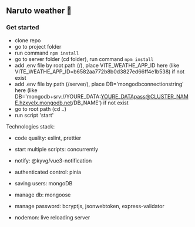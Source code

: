 ## Naruto weather 🌼

### Get started
- clone repo
- go to project folder
- run command `npm install`
- go to server folder (cd folder), run command `npm install`
- add .env file by root path (/), place VITE_WEATHE_APP_ID here (like VITE_WEATHE_APP_ID=b6582aa772b8b0d3827ed66ff4e1b538) if not exist
- add .env file by path (/server/), place DB='mongodbconnectionstring' here (like DB='mongodb+srv://YOURE_DATA:YOURE_DATApass@CLUSTER_NAME.hzxvelx.mongodb.net/DB_NAME') if not exist
- go to root path (cd ..)
- run script 'start'


Technologies stack:

- code quality: eslint, prettier
- start multiple scripts: concurrently
- notify: @kyvg/vue3-notification
- authenticated control: pinia

- saving users: mongoDB
- manage db: mongoose
- manage password: bcryptjs, jsonwebtoken, express-validator
- nodemon: live reloading server
